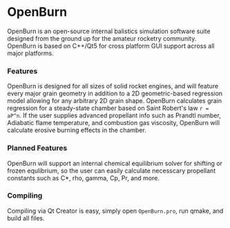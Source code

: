 # OpenBurn

OpenBurn is an open-source internal balistics simulation software suite designed from the ground up for the amateur
rocketry community. OpenBurn is based on C++/Qt5 for cross platform GUI support across all major platforms.

### Features

OpenBurn is designed for all sizes of solid rocket engines, and will feature every major grain geometry in addition
to a 2D geometric-based regression model allowing for any arbitrary 2D grain shape. 
OpenBurn calculates grain regression for a steady-state chamber based on Saint Robert's law `r = aP^n`. If the user 
supplies advanced propellant info such as Prandtl number, Adiabatic flame temperature, and combustion gas viscosity, 
OpenBurn will calculate erosive burning effects in the chamber.

### Planned Features

OpenBurn will support an internal chemical equilibrium solver for shifting or frozen equlibrium, so the user can easily
calculate necesscary propellant constants such as C*, rho, gamma, Cp, Pr, and more. 

### Compiling

Compiling via Qt Creator is easy, simply open `OpenBurn.pro`, run qmake, and build all files.

